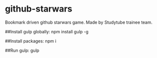 # github-starwars
Bookmark driven github starwars game. Made by Studytube trainee team.

##Install gulp globally:
npm install gulp -g

##Install packages:
npm i

##Run gulp:
gulp